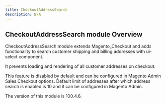 ```yaml
---
title: CheckoutAddressSearch
description: N/A
---
```


## CheckoutAddressSearch module Overview

CheckoutAddressSearch module extends Magento_Checkout and adds functionality to search customer shipping and billing addresses with ui-select component.

It prevents loading and rendering of all customer addresses on checkout.

This feature is disabled by default and can be configured in Magento Admin Sales Checkout options. Default limit of addresses after which address search is enabled is 10 and it can be configured in Magento Admin.

<InlineAlert slots="text" />
The version of this module is 100.4.6.
